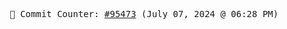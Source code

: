<p align="center">
    <samp>
        📮 Commit Counter: <a href="https://github.com/Javascript-void0/Javascript-void0/commits/main">#95473</a> (July 07, 2024 @ 06:28 PM)
    </samp>
</p>